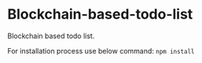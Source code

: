 # Blockchain-based-todo-list
Blockchain based todo list. 

For installation process use below command: 
```npm install```


